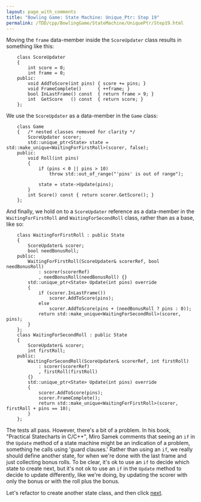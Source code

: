 ```yaml
---
layout: page_with_comments
title: "Bowling Game: State Machine: Unique_Ptr: Step 19"
permalink: /TDD/cpp/BowlingGame/StateMachine/UniquePtr/Step19.html
---
```


Moving the ```frame``` data-member inside the ```ScoreUpdater``` class results in something like this:
```
    class ScoreUpdater
    {
        int score = 0;
        int frame = 0;
    public:
        void AddToScore(int pins) { score += pins; }
        void FrameComplete()      { ++frame; }
        bool InLastFrame() const  { return frame > 9; }
        int  GetScore   () const  { return score; }
    };
```

We use the ```ScoreUpdater``` as a data-member in the ```Game``` class:
```
    class Game
    {   /* nested classes removed for clarity */
        ScoreUpdater scorer;
        std::unique_ptr<State> state = std::make_unique<WaitingForFirstRoll>(scorer, false);
    public:
        void Roll(int pins)
        {
            if (pins < 0 || pins > 10)
                throw std::out_of_range("'pins' is out of range");

            state = state->Update(pins);
        }
        int Score() const { return scorer.GetScore(); }
    };
```

And finally, we hold on to a ```ScoreUpdater``` reference as a data-member in the ```WaitingForFirstRoll``` and ```WaitingForSecondRoll``` class, rather than as a base, like so:
```
    class WaitingForFirstRoll : public State
    {
        ScoreUpdater& scorer;
        bool needBonusRoll;
    public:
        WaitingForFirstRoll(ScoreUpdater& scorerRef, bool needBonusRoll)
            : scorer(scorerRef)
            , needBonusRoll(needBonusRoll) {}
        std::unique_ptr<State> Update(int pins) override
        {
            if (scorer.InLastFrame())
                scorer.AddToScore(pins);
            else
                scorer.AddToScore(pins + (needBonusRoll ? pins : 0));
            return std::make_unique<WaitingForSecondRoll>(scorer, pins);
        }
    };
    class WaitingForSecondRoll : public State
    {
        ScoreUpdater& scorer;
        int firstRoll;
    public:
        WaitingForSecondRoll(ScoreUpdater& scorerRef, int firstRoll)
            : scorer(scorerRef)
            , firstRoll(firstRoll)
        {}
        std::unique_ptr<State> Update(int pins) override
        {
            scorer.AddToScore(pins);
            scorer.FrameComplete();
            return std::make_unique<WaitingForFirstRoll>(scorer, firstRoll + pins == 10);
        }
    };
```

The tests all pass.  However, there's a bit of a problem. 
In his book, "Practical Statecharts in C/C++", Miro Samek comments that seeing an ```if``` in the ```Update``` method of a state machine might be an indication of a problem, something he calls using 'guard clauses.'
Rather than using an ```if```, we really should define another state, for when we're done with the last frame and just collecting bonus rolls.
To be clear, it's ok to use an ```if``` to decide which state to create next, but it's not ok to use an ```if``` in the ```Update``` method to decide to update differently, like we're doing, by updating the scorer with  only the bonus or with the roll plus the bonus.

Let's refactor to create another state class, and then click [next](Step20.html).
